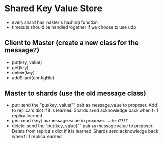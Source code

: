 # Shared Key Value Store
- every shard has master's hashing function
- timeouts should be handled together if we choose to use udp

## Client to Master (create a new class for the message?)
- put(key, value)
- get(key)
- delete(key)
- addShard(configFile)

## Master to shards (use the old message class)
- put: send the "put(key, value)"" pair as message.value to proposer. Add to replica's dict if it is learned. Shards send acknowledge back when f+1 replica learned
- get: send (key) as message.value to proposer.....then????
- delete: send the "put(key, value)"" pair as message.value to proposer. Delete from replica's dict if it is learned. Shards send acknowledge back when f+1 replica learned
